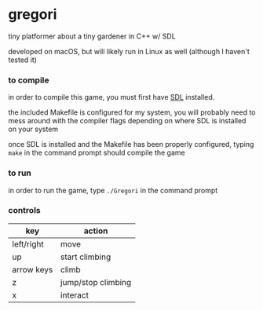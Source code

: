 # gregori

tiny platformer about a tiny gardener in C++ w/ SDL

developed on macOS, but will likely run in Linux as well (although I haven't tested it)


### to compile

in order to compile this game, you must first have [SDL](https://www.libsdl.org/) installed.

the included Makefile is configured for my system, you will probably need to mess around with
the compiler flags depending on where SDL is installed on your system

once SDL is installed and the Makefile has been properly configured, typing `make` in the
command prompt should compile the game


### to run

in order to run the game, type `./Gregori` in the command prompt


### controls

| key        | action             |
|------------|--------------------|
| left/right | move               |
| up         | start climbing     |
| arrow keys | climb              |
| z          | jump/stop climbing |
| x          | interact           |
